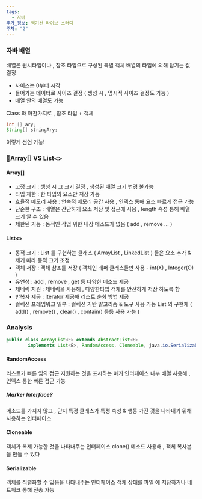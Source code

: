 ```yaml
---
tags:
  - 자바
추가_정보: 백기선 라이브 스터디
주차: "2"
---
```

### 자바 배열

배열은 원시타입이나 , 참조 타입으로 구성된 특별 객체
배열의 타입에 의해 담기는 값 결정

- 사이즈는 0부터 시작
- 들어가는 데이터로 사이즈 결정 ( 생성 시 , 명시적 사이즈 결정도 가능 )
- 배열 안의 배열도 가능

Class 와 마찬가지로 , 참조 타입 + 객체
```java
int [] ary;
String[] stringAry;
```

이렇게 선언 가능!

### Array[] VS List<>

#### Array[]

- 고정 크기 : 생성 시 그 크기 결정 , 생성된 배열 크기 변경 불가능
- 타입 제한 : 한 타입의 요소만 저장 가능
- 효율적 메모리 사용 : 연속적 메모리 공간 사용 , 인덱스 통해 요소 빠르게 접근 가능
- 단순한 구조 : 배열은 간단하게 요소 저장 및 접근에 사용 , length 속성 통해 배열 크기 알 수 있음
- 제한된 기능 : 동적인 작업 위한 내장 메소드가 없음 ( add , remove ... )

#### List<>

- 동적 크기 : List 를 구현하는 클래스 ( ArrayList , LinkedList ) 들은 요소 추가 & 제거 따라 동적 크기 조정
- 객체 저장 : 객체 참조를 저장 ( 객체인 래퍼 클래스들만 사용 - int(X) , Integer(O) )
- 유연성 : add , remove , get 등 다양한 메소드 제공
- 제네릭 지원 : 제네릭을 사용해 , 다양한타입 객체를 안전하게 저장 하도록 함
- 반복자 제공 : Iterator 제공해 리스트 순회 방법 제공 
- 컬렉션 프레임워크 일부 : 컬렉션 기반 알고리즘 & 도구 사용 가능
List 의 구현체 ( add() , remove() , clear() , contain() 등등 사용 가능 )
### Analysis

```java
public class ArrayList<E> extends AbstractList<E>  
        implements List<E>, RandomAccess, Cloneable, java.io.Serializable
```

#### RandomAccess

리스트가 빠른 임의 접근 지원하는 것을 표시하는 마커 인터페이스
내부 배열 사용해 , 인덱스 통한 빠른 접근 가능

##### Marker Interface?

메소드를 가지지 않고 , 단지 특정 클래스가 특정 속성 & 행동 가진 것을 나타내기 위해 사용하는 인터페이스

#### Cloneable

객체가 복제 가능한 것을 나타내주는 인터페이스
clone() 메소드 사용해 , 객체 복사본을 만들 수 있다

#### Serializable

객체를 직렬화할 수 있음을 나타내주는 인터페이스
객체 상태를 파일 에 저장하거나 네트워크 통해 전송 가능
